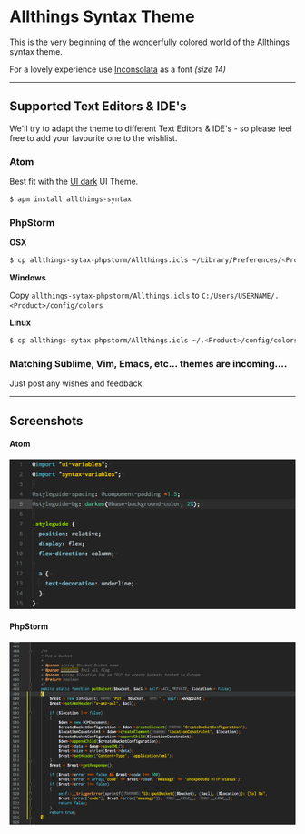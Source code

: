 # Allthings Syntax Theme

This is the very beginning of the wonderfully colored world of the Allthings syntax theme.

For a lovely experience use [Inconsolata](https://fonts.google.com/specimen/Inconsolata) as a font *(size 14)*
****
## Supported Text Editors & IDE's

We'll try to adapt the theme to different Text Editors & IDE's - so please feel free to add your favourite one to the wishlist.

### Atom
Best fit with the [UI dark](https://atom.io/themes/one-dark-ui) UI Theme.
```sh
$ apm install allthings-syntax
```

### PhpStorm
**OSX**
```sh
$ cp allthings-sytax-phpstorm/Allthings.icls ~/Library/Preferences/<Product>/colors/
```
**Windows**

Copy `allthings-sytax-phpstorm/Allthings.icls` to `C:/Users/USERNAME/.<Product>/config/colors`

**Linux**
```sh
$ cp allthings-sytax-phpstorm/Allthings.icls ~/.<Product>/config/colors/
```

### Matching Sublime, Vim, Emacs, etc... themes are incoming....
Just post any wishes and feedback.
****
## Screenshots

#### Atom
![Atom](https://raw.githubusercontent.com/fivenp/allthings-syntax/master/images/example.atom.png)

#### PhpStorm
![PhpStorm](https://raw.githubusercontent.com/fivenp/allthings-syntax/master/images/example.phpstorm.png)
